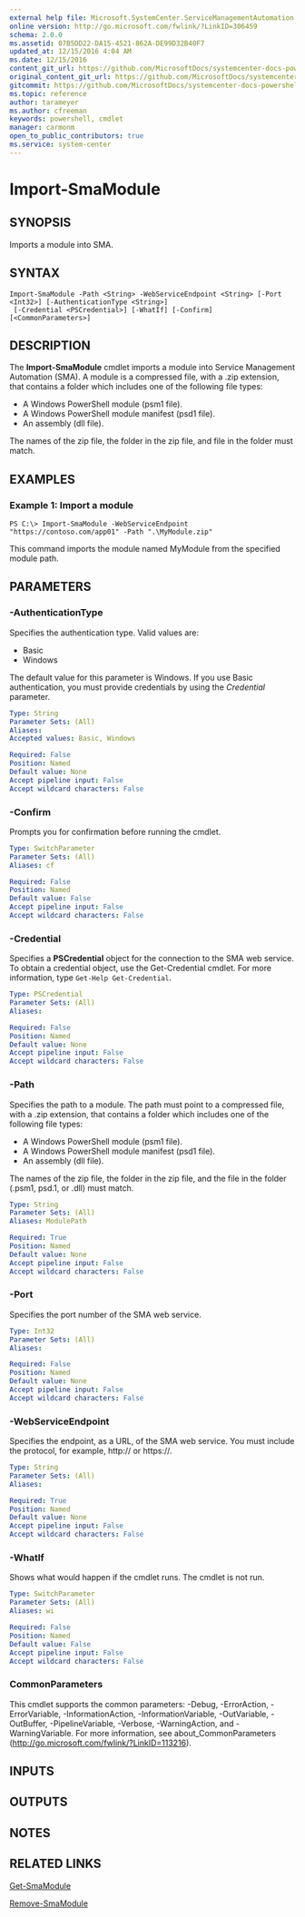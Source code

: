 ```yaml
---
external help file: Microsoft.SystemCenter.ServiceManagementAutomation.dll-Help.xml
online version: http://go.microsoft.com/fwlink/?LinkID=306459
schema: 2.0.0
ms.assetid: 07B5DD22-DA15-4521-862A-DE99D32B40F7
updated_at: 12/15/2016 4:04 AM
ms.date: 12/15/2016
content_git_url: https://github.com/MicrosoftDocs/systemcenter-docs-powershell/blob/master/systemcenter-cmdlets/SystemCenter2016/ServiceManagementAutomation/vlatest/Import-SmaModule.md
original_content_git_url: https://github.com/MicrosoftDocs/systemcenter-docs-powershell/blob/master/systemcenter-cmdlets/SystemCenter2016/ServiceManagementAutomation/vlatest/Import-SmaModule.md
gitcommit: https://github.com/MicrosoftDocs/systemcenter-docs-powershell/blob/7df4508c7b907a214e6a8eca76037b06065ef078/systemcenter-cmdlets/SystemCenter2016/ServiceManagementAutomation/vlatest/Import-SmaModule.md
ms.topic: reference
author: tarameyer
ms.author: cfreeman
keywords: powershell, cmdlet
manager: carmonm
open_to_public_contributors: true
ms.service: system-center
---
```


# Import-SmaModule

## SYNOPSIS
Imports a module into SMA.

## SYNTAX

```
Import-SmaModule -Path <String> -WebServiceEndpoint <String> [-Port <Int32>] [-AuthenticationType <String>]
 [-Credential <PSCredential>] [-WhatIf] [-Confirm] [<CommonParameters>]
```

## DESCRIPTION
The **Import-SmaModule** cmdlet imports a module into Service Management Automation (SMA).
A module is a compressed file, with a .zip extension, that contains a folder which includes one of the following file types:

- A Windows PowerShell module (psm1 file).
- A Windows PowerShell module manifest (psd1 file).
- An assembly (dll file).

The names of the zip file, the folder in the zip file, and file in the folder must match.

## EXAMPLES

### Example 1: Import a module
```
PS C:\> Import-SmaModule -WebServiceEndpoint "https://contoso.com/app01" -Path ".\MyModule.zip"
```

This command imports the module named MyModule from the specified module path.

## PARAMETERS

### -AuthenticationType
Specifies the authentication type.
Valid values are: 

- Basic
- Windows

The default value for this parameter is Windows.
If you use Basic authentication, you must provide credentials by using the *Credential* parameter.

```yaml
Type: String
Parameter Sets: (All)
Aliases: 
Accepted values: Basic, Windows

Required: False
Position: Named
Default value: None
Accept pipeline input: False
Accept wildcard characters: False
```

### -Confirm
Prompts you for confirmation before running the cmdlet.

```yaml
Type: SwitchParameter
Parameter Sets: (All)
Aliases: cf

Required: False
Position: Named
Default value: False
Accept pipeline input: False
Accept wildcard characters: False
```

### -Credential
Specifies a **PSCredential** object for the connection to the SMA web service.
To obtain a credential object, use the Get-Credential cmdlet.
For more information, type `Get-Help Get-Credential`.

```yaml
Type: PSCredential
Parameter Sets: (All)
Aliases: 

Required: False
Position: Named
Default value: None
Accept pipeline input: False
Accept wildcard characters: False
```

### -Path
Specifies the path to a module.
The path must point to a compressed file, with a .zip extension, that contains a folder which includes one of the following file types:

- A Windows PowerShell module (psm1 file).
- A Windows PowerShell module manifest (psd1 file).
- An assembly (dll file).

The names of the zip file, the folder in the zip file, and the file in the folder (.psm1, psd.1, or .dll) must match.

```yaml
Type: String
Parameter Sets: (All)
Aliases: ModulePath

Required: True
Position: Named
Default value: None
Accept pipeline input: False
Accept wildcard characters: False
```

### -Port
Specifies the port number of the SMA web service.

```yaml
Type: Int32
Parameter Sets: (All)
Aliases: 

Required: False
Position: Named
Default value: None
Accept pipeline input: False
Accept wildcard characters: False
```

### -WebServiceEndpoint
Specifies the endpoint, as a URL, of the SMA web service.
You must include the protocol, for example, http:// or https://.

```yaml
Type: String
Parameter Sets: (All)
Aliases: 

Required: True
Position: Named
Default value: None
Accept pipeline input: False
Accept wildcard characters: False
```

### -WhatIf
Shows what would happen if the cmdlet runs.
The cmdlet is not run.

```yaml
Type: SwitchParameter
Parameter Sets: (All)
Aliases: wi

Required: False
Position: Named
Default value: False
Accept pipeline input: False
Accept wildcard characters: False
```

### CommonParameters
This cmdlet supports the common parameters: -Debug, -ErrorAction, -ErrorVariable, -InformationAction, -InformationVariable, -OutVariable, -OutBuffer, -PipelineVariable, -Verbose, -WarningAction, and -WarningVariable. For more information, see about_CommonParameters (http://go.microsoft.com/fwlink/?LinkID=113216).

## INPUTS

## OUTPUTS

## NOTES

## RELATED LINKS

[Get-SmaModule](xref:SystemCenter2016/ServiceManagementAutomation/vlatest/Get-SmaModule.md)

[Remove-SmaModule](xref:SystemCenter2016/ServiceManagementAutomation/vlatest/Remove-SmaModule.md)

